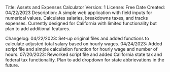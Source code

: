 Title: Assets and Expenses Calculator
Version: 1
License: Free 
Date Created: 04/22/2023
Description: 
A simple web application with field inputs for numerical values. Calculates salaries, breakdowns taxes, and tracks expenses. Currently designed for California with limited functionality but plan to add additional features.

Changelog: 
04/22/2023: Set-up original files and added functions to calculate adjusted total salary based on hourly wages.
04/24/2023: Added script file and simple calculation function for hourly wage and number of hours.
07/20/2023: Reworked script file and added California state tax and federal tax functionality. Plan to add dropdown for state abbrievations in the future.